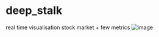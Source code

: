# deep_stalk
real time visualisation stock market + few metrics
![image](https://github.com/EnzoTheBrown/deep_stalk/assets/17753820/328b6628-9faf-4408-a880-29b1ef8df8b1)
